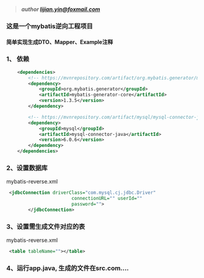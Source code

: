 > ##### author lijian.yin@foxmail.com

### 这是一个mybatis逆向工程项目
 
#### 简单实现生成DTO、Mapper、Example注释

### 1、 依赖

```xml
    <dependencies>
        <!-- https://mvnrepository.com/artifact/org.mybatis.generator/mybatis-generator-core -->
        <dependency>
            <groupId>org.mybatis.generator</groupId>
            <artifactId>mybatis-generator-core</artifactId>
            <version>1.3.5</version>
        </dependency>

        <!-- https://mvnrepository.com/artifact/mysql/mysql-connector-java -->
        <dependency>
            <groupId>mysql</groupId>
            <artifactId>mysql-connector-java</artifactId>
            <version>6.0.6</version>
        </dependency>
    </dependencies>
```

### 2、设置数据库

mybatis-reverse.xml
```xml
 <jdbcConnection driverClass="com.mysql.cj.jdbc.Driver"
                        connectionURL="" userId=""
                        password="">
        </jdbcConnection>
```

### 3、设置需生成文件对应的表

mybatis-reverse.xml
```xml
 <table tableName=""></table>
```


### 4、运行app.java, 生成的文件在src.com....




